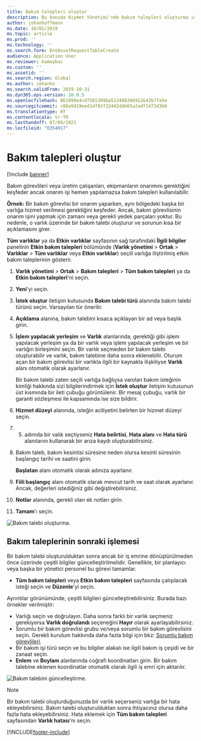 ```yaml
---
title: Bakım talepleri oluştur
description: Bu konuda Kıymet Yönetimi'nde bakım talepleri oluşturma işlemi açıklanmaktadır.
author: johanhoffmann
ms.date: 10/01/2019
ms.topic: article
ms.prod: ''
ms.technology: ''
ms.search.form: EntAssetRequestTableCreate
audience: Application User
ms.reviewer: kamaybac
ms.custom: ''
ms.assetid: ''
ms.search.region: Global
ms.author: johanho
ms.search.validFrom: 2019-10-31
ms.dyn365.ops.version: 10.0.5
ms.openlocfilehash: 861899e4cd7565309ba513408346912642b7fa9a
ms.sourcegitcommit: c08a9d19eed1df03f32442ddb65a2adf1473d3b6
ms.translationtype: HT
ms.contentlocale: tr-TR
ms.lasthandoff: 07/06/2021
ms.locfileid: "6354917"
---
```

# <a name="create-maintenance-requests"></a>Bakım talepleri oluştur

[!include [banner](../../includes/banner.md)]

 

Bakım görevlileri veya üretim çalışanları, ekipmanların onarımını gerektiğini keşfeder ancak onarım işi hemen yapılamazsa bakım talepleri kullanılabilir.

**Örnek:** Bir bakım görevlisi bir onarım yaparken, aynı bölgedeki başka bir varlığa hizmet verilmesi gerektiğini keşfeder. Ancak, bakım görevlisinin onarım işini yapmak için zamanı veya gerekli yedek parçaları yoktur. Bu nedenle, o varlık üzerinde bir bakım talebi oluşturur ve sorunun kısa bir açıklamasını girer.

**Tüm varlıklar** ya da **Etkin varlıklar** sayfasının sağ tarafındaki **İlgili bilgiler** panelinin **Etkin bakım talepleri** bölümünde (**Varlık yönetimi** \> **Ortak** \> **Varlıklar** \> **Tüm varlıklar** veya **Etkin varlıklar**) seçili varlığa iliştirilmiş etkin bakım taleplerinin gösterir.

1. **Varlık yönetimi** \> **Ortak** \> **Bakım talepleri** \> **Tüm bakım talepleri** ya da **Etkin bakım talepleri**'ni seçin.
2. **Yeni**'yi seçin.
3. **İstek oluştur** iletişim kutusunda **Bakım talebi türü** alanında bakım talebi türünü seçin. Varsayılan tür önerilir.
4. **Açıklama** alanına, bakım talebini kısaca açıklayan bir ad veya başlık girin.
5. **İşlem yapılacak yerleşim** ve **Varlık** alanlarında, gerektiği gibi işlem yapılacak yerleşim ya da bir varlık veya işlem yapılacak yerleşim ve bir varlığın birleşimini seçin. Bir varlık seçmeden bir bakım talebi oluşturabilir ve varlık, bakım talebine daha sonra eklenebilir. Oturum açan bir bakım görevlisi bir varlıkla ilgili bir kaynakla ilişkiliyse **Varlık** alanı otomatik olarak ayarlanır.

    Bir bakım talebi zaten seçili varlığa bağlıysa varolan bakım isteğinin kimliği hakkında sizi bilgilerindirmek için **İstek oluştur** iletişim kutusunun üst kısmında bir ileti çubuğu görüntülenir. Bir mesaj çubuğu, varlık bir garanti sözleşmesi ile kapsamında ise size bildirir.

6. **Hizmet düzeyi** alanında, isteğin aciliyetini belirten bir hizmet düzeyi seçin.
7. 5. adımda bir valık seçtiyseniz **Hata belirtisi**, **Hata alanı** ve **Hata türü** alanılarını kullanarak bir arıza kaydı oluşturabilirsiniz.
8. Bakım taleb, bakım kesintisi süresine neden olursa kesinti süresinin başlangıç tarihi ve saatini girin.

    **Başlatan** alanı otomatik olarak adınıza ayarlanır.

10. **Fiili başlangıç** alanı otomatik olarak mevcut tarih ve saat olarak ayarlanır. Ancak, değerleri istediğiniz gibi değiştirebilirsiniz.
11. **Notlar** alanında, gerekli olan ek notları girin.
12. **Tamam**'ı seçin.

![Bakım talebi oluşturma.](media/03-manage-maintenance-requests.png)

## <a name="subsequent-processing-of-maintenance-requests"></a>Bakım taleplerinin sonraki işlemesi

Bir bakım talebi oluşturulduktan sonra ancak bir iş emrine dönüştürülmeden önce üzerinde çeşitli bilgiler güncelleştirilmelidir. Genellikle, bir planlayıcı veya başka bir yönetici personel bu görevi tamamlar.

- **Tüm bakım talepleri** veya **Etkin bakım talepleri** sayfasında çalışılacak isteği seçin ve **Düzenle**'yi seçin.

Ayrıntılar görünümünde, çeşitli bilgileri güncelleştirebilirsiniz. Burada bazı örnekler verilmiştir:

- Varlığı seçin ve doğrulayın. Daha sonra farklı bir varlık seçmeniz gerekiyorsa **Varlık doğrulandı** seçeneğini **Hayır** olarak ayarlayabilirsiniz.
- Sorumlu bir bakım görevlisi grubu ve/veya sorumlu bir bakım görevlisini seçin. Gerekli kurulum hakkında daha fazla bilgi için bkz: [Sorumlu bakım görevlileri](../setup-for-maintenance-requests/responsible-workers.md).
- Bir bakım işi türü seçin ve bu bilgiler alakalı ise ilgili bakım iş çeşidi ve bir zanaat seçin.
- **Enlem** ve **Boylam** alanlarında coğrafi koordinatları girin. Bir bakım talebine eklenen koordinatlar otomatik olarak ilgili iş emri için aktarılır. 

![Bakım talebini güncelleştirme.](media/04-manage-maintenance-requests.png)

> [!NOTE]
> Bir bakım talebi oluşturduğunuzda bir varlık seçerseniz varlığa bir hata ekleyebilirsiniz. Bakım talebi oluşturulduktan sonra ihtiyacınız olursa daha fazla hata ekleyebilirsiniz. Hata eklemek için **Tüm bakım talepleri** sayfasından **Varlık hatası**'nı seçin.


[!INCLUDE[footer-include](../../../includes/footer-banner.md)]